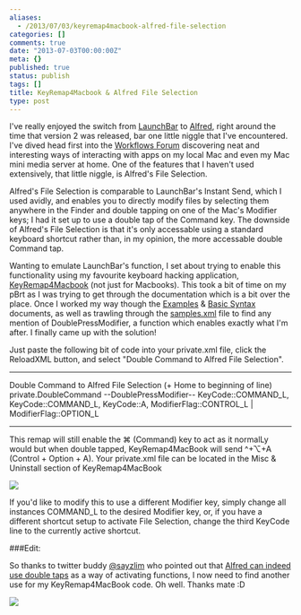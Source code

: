 ```yaml
---
aliases:
  - /2013/07/03/keyremap4macbook-alfred-file-selection
categories: []
comments: true
date: "2013-07-03T00:00:00Z"
meta: {}
published: true
status: publish
tags: []
title: KeyRemap4Macbook & Alfred File Selection
type: post
---
```

I've really enjoyed the switch from
[LaunchBar](http://www.obdev.at/products/launchbar/index.html) to
[Alfred](http://www.alfredapp.com), right around the time that version 2 was released, bar one little niggle that I've encountered. I've dived head first into the
[Workflows Forum](http://www.alfredforum.com/forum/3-share-your-workflows/) discovering neat and interesting ways of interacting with apps on my local Mac and even my Mac mini media server at home. One of the features that I haven't used extensively, that little niggle, is Alfred's File Selection.


Alfred's File Selection is comparable to LaunchBar's Instant Send, which I used avidly, and enables you to directly modify files by selecting them anywhere in the Finder and double tapping on one of the Mac's Modifier keys; I had it set up to use a double tap of the Command key. The downside of Alfred's File Selection is that it's only accessable using a standard keyboard shortcut rather than, in my opinion, the more accessable double Command tap.


Wanting to emulate LaunchBar's function, I set about trying to enable this functionality using my favourite keyboard hacking application,
[KeyRemap4Macbook](https://pqrs.org/macosx/keyremap4macbook/index.html.en) (not just for Macbooks). This took a bit of time on my pBrt as I was trying to get through the documentation which is a bit over the place. Once I worked my way though the
[Examples](https://pqrs.org/macosx/keyremap4macbook/xml.html.en#examples) &
[Basic Syntax](https://pqrs.org/macosx/keyremap4macbook/xml.html.en#basic-syntax) documents, as well as trawling through the
[samples.xml](https://github.com/tekezo/KeyRemap4MacBook/blob/master/src/core/server/Resources/include/checkbox/samples.xml#L633) file to find any mention of
DoublePressModifier, a function which enables exactly what I'm after. I finally came up with the solution!


Just paste the following bit of code into your
private.xml file, click the ReloadXML button, and select "Double Command to Alfred File Selection".


****



<item>
        <name>Double Command to Alfred File Selection</name>
        <appendix>(+ Home to beginning of line)</appendix>
        <identifier>private.DoubleCommand</identifier>
        <autogen>
            --DoublePressModifier--
            KeyCode::COMMAND_L,
            KeyCode::COMMAND_L,
            KeyCode::A, ModifierFlag::CONTROL_L | ModifierFlag::OPTION_L
        </autogen>
    </item>


****



This remap will still enable the
⌘ (Command) key to act as it normalLy would but when double tapped, KeyRemap4MacBook will send
^+⌥+A (Control + Option + A). Your
private.xml file can be located in the Misc & Uninstall section of KeyRemap4MacBook


![](http://static1.squarespace.com/static/4f331d1f8754c7ec090e554a/50fe1c99e4b01c920a89f452/51d388d8e4b0f8d8d12bdc10/1372817632227/Screenshot+2013-07-03+10.57.35.png.35.png?format=original)



If you'd like to modify this to use a different Modifier key, simply change all instances
COMMAND_L to the desired Modifier key, or, if you have a different shortcut setup to activate File Selection, change the third
KeyCode line to the currently active shortcut.


###Edit:



So thanks to twitter buddy
[@sayzlim](https://twitter.com/sayzlim) who pointed out that
[Alfred can indeed use double taps](https://twitter.com/sayzlim/status/352267592272064512) as a way of activating functions, I now need to find another use for my KeyRemap4MacBook code. Oh well. Thanks mate :D


![](http://static1.squarespace.com/static/4f331d1f8754c7ec090e554a/50fe1c99e4b01c920a89f452/51d3c91be4b0ab4d475f1b35/1372834083008/Screenshot+2013-07-03+16.41.38.png.38.png?format=original)
